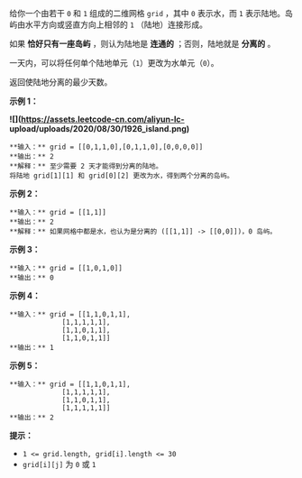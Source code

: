 给你一个由若干 `0` 和 `1` 组成的二维网格 `grid` ，其中 `0` 表示水，而 `1` 表示陆地。岛屿由水平方向或竖直方向上相邻的 `1`
（陆地）连接形成。

如果 **恰好只有一座岛屿** ，则认为陆地是 **连通的** ；否则，陆地就是 **分离的** 。

一天内，可以将任何单个陆地单元（`1`）更改为水单元（`0`）。

返回使陆地分离的最少天数。



**示例 1：**

**![](https://assets.leetcode-cn.com/aliyun-lc-
upload/uploads/2020/08/30/1926_island.png)**

    
    
    **输入：** grid = [[0,1,1,0],[0,1,1,0],[0,0,0,0]]
    **输出：** 2
    **解释：** 至少需要 2 天才能得到分离的陆地。
    将陆地 grid[1][1] 和 grid[0][2] 更改为水，得到两个分离的岛屿。
    

**示例 2：**

    
    
    **输入：** grid = [[1,1]]
    **输出：** 2
    **解释：** 如果网格中都是水，也认为是分离的 ([[1,1]] -> [[0,0]])，0 岛屿。
    

**示例 3：**

    
    
    **输入：** grid = [[1,0,1,0]]
    **输出：** 0
    

**示例 4：**

    
    
    **输入：** grid = [[1,1,0,1,1],
                 [1,1,1,1,1],
                 [1,1,0,1,1],
                 [1,1,0,1,1]]
    **输出：** 1
    

**示例 5：**

    
    
    **输入：** grid = [[1,1,0,1,1],
                 [1,1,1,1,1],
                 [1,1,0,1,1],
                 [1,1,1,1,1]]
    **输出：** 2
    



**提示：**

  * `1 <= grid.length, grid[i].length <= 30`
  * `grid[i][j]` 为 `0` 或 `1`


